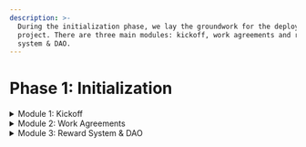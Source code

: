 ```yaml
---
description: >-
  During the initialization phase, we lay the groundwork for the deployment
  project. There are three main modules: kickoff, work agreements and reward
  system & DAO.
---
```


# Phase 1: Initialization

<details>

<summary>Module 1: Kickoff</summary>

This is the kickoff moduleadasdasdasdasdas

</details>

<details>

<summary>Module 2: Work Agreements</summary>



</details>

<details>

<summary>Module 3: Reward System &#x26; DAO</summary>



</details>
